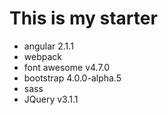 # This is my starter
- angular 2.1.1
- webpack
- font awesome v4.7.0
- bootstrap 4.0.0-alpha.5
- sass
- JQuery v3.1.1


